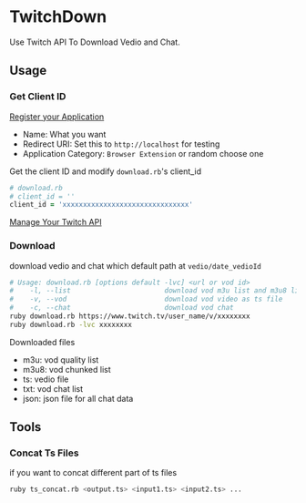 # TwitchDown
Use Twitch API To Download Vedio and Chat.

## Usage
### Get Client ID
[Register your Application](https://www.twitch.tv/kraken/oauth2/clients/new)

- Name: What you want
- Redirect URI: Set this to `http://localhost` for testing
- Application Category: `Browser Extension` or random choose one

Get the client ID and modify `download.rb`'s client_id

```ruby
# download.rb
# client_id = ''
client_id = 'xxxxxxxxxxxxxxxxxxxxxxxxxxxxxxx'
```

[Manage Your Twitch API](https://www.twitch.tv/settings/connections)

### Download

download vedio and chat which default path at `vedio/date_vedioId`

```sh
# Usage: download.rb [options default -lvc] <url or vod id>
#    -l, --list                       download vod m3u list and m3u8 list
#    -v, --vod                        download vod video as ts file
#    -c, --chat                       download vod chat
ruby download.rb https://www.twitch.tv/user_name/v/xxxxxxxx
ruby download.rb -lvc xxxxxxxx

```
Downloaded files

- m3u: vod quality list
- m3u8: vod chunked list
- ts: vedio file
- txt: vod chat list
- json: json file for all chat data

## Tools
### Concat Ts Files

if you want to concat different part of ts files

```sh
ruby ts_concat.rb <output.ts> <input1.ts> <input2.ts> ...
```
